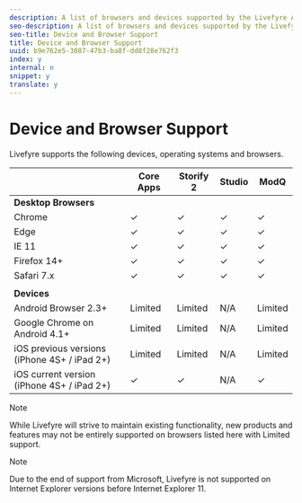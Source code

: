 ```yaml
---
description: A list of browsers and devices supported by the Livefyre App suite.
seo-description: A list of browsers and devices supported by the Livefyre App suite.
seo-title: Device and Browser Support
title: Device and Browser Support
uuid: b9e762e5-3087-47b3-ba8f-dd8f28e762f3
index: y
internal: n
snippet: y
translate: y
---
```


# Device and Browser Support

Livefyre supports the following devices, operating systems and browsers.

|  | Core Apps | Storify 2 | Studio | ModQ |
|---|---|---|---|---|
| **Desktop Browsers** | | | | |
|  Chrome | ✓ | ✓ | ✓ | ✓ |
|  Edge | ✓ | ✓ | ✓ | ✓ |
|  IE 11 | ✓ | ✓ | ✓ | ✓ |
|  Firefox 14+ | ✓ | ✓ | ✓ | ✓ |
|  Safari 7.x | ✓ | ✓ | ✓ | ✓ |
|  | | | | |
| **Devices** | | | | |
|  Android Browser 2.3+ | Limited | Limited | N/A | Limited |
|  Google Chrome on Android 4.1+ | Limited | Limited | N/A | Limited |
|  iOS previous versions (iPhone 4S+ / iPad 2+) | Limited | Limited | N/A | Limited |
|  iOS current version (iPhone 4S+ / iPad 2+) | ✓ | ✓ | N/A | ✓ |


>[!NOTE]
>
>While Livefyre will strive to maintain existing functionality, new products and features may not be entirely supported on browsers listed here with Limited support.


>[!NOTE]
>
>Due to the end of support from Microsoft, Livefyre is not supported on Internet Explorer versions before Internet Explorer 11.

